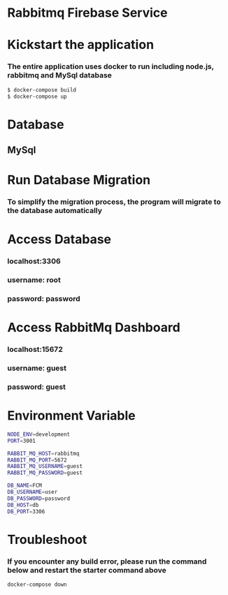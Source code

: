 # Rabbitmq Firebase Service

# Kickstart the application
### The entire application uses docker to run including node.js, rabbitmq and MySql database
```sh
$ docker-compose build
$ docker-compose up
```

# Database
## MySql

# Run Database Migration
### To simplify the migration process, the program will migrate to the database automatically 

# Access Database
### localhost:3306
### username: root
### password: password

# Access RabbitMq Dashboard
### localhost:15672
### username: guest
### password: guest

# Environment Variable
```sh
NODE_ENV=development
PORT=3001

RABBIT_MQ_HOST=rabbitmq
RABBIT_MQ_PORT=5672
RABBIT_MQ_USERNAME=guest
RABBIT_MQ_PASSWORD=guest

DB_NAME=FCM
DB_USERNAME=user
DB_PASSWORD=password
DB_HOST=db
DB_PORT=3306
```

# Troubleshoot
### If you encounter any build error, please run the command below and restart the starter command above
```sh
docker-compose down
```